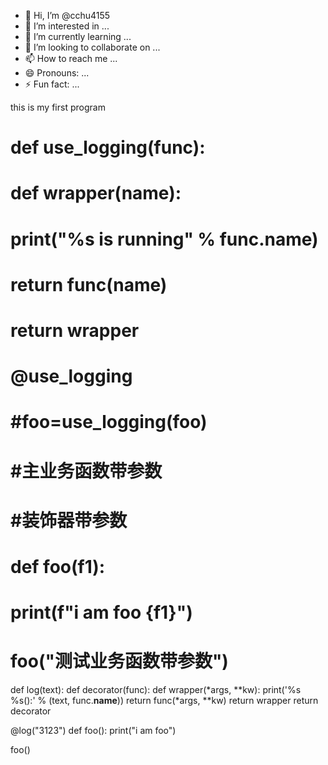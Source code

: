 - 👋 Hi, I’m @cchu4155
- 👀 I’m interested in ...
- 🌱 I’m currently learning ...
- 💞️ I’m looking to collaborate on ...
- 📫 How to reach me ...
- 😄 Pronouns: ...
- ⚡ Fun fact: ...

<!---
cchu4155/cchu4155 is a ✨ special ✨ repository because its `README.md` (this file) appears on your GitHub profile.
You can click the Preview link to take a look at your changes.
--->
this is my first program



# def use_logging(func):
#
#     def wrapper(name):
#         print("%s is running" % func.__name__)
#         return func(name)
#     return wrapper
#
# @use_logging
# #foo=use_logging(foo)
# #主业务函数带参数
# #装饰器带参数
# def foo(f1):
#     print(f"i am foo     {f1}")
#
# foo("测试业务函数带参数")



def log(text):
    def decorator(func):
        def wrapper(*args, **kw):
            print('%s %s():' % (text, func.__name__))
            return func(*args, **kw)
        return wrapper
    return decorator


@log("3123")
def foo():
    print("i am foo")

foo()

